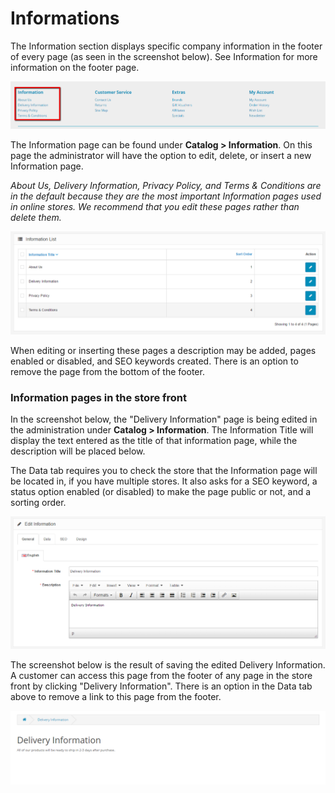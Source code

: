 Informations
============

The Information section displays specific company information in the footer of every page (as seen in the screenshot below). See Information for more information on the footer page.

![information](_images/information.png)

The Information page can be found under **Catalog > Information**. On this page the administrator will have the option to edit, delete, or insert a new Information page.

<p class="uk-alert uk-alert-success"><i class="uk-icon-check-circle"> About Us, Delivery Information, Privacy Policy, and Terms & Conditions are in the default because they are the most important Information pages used in online stores. We recommend that you edit these pages rather than delete them.</i></p>

![information backend](_images/information-1.png)

When editing or inserting these pages a description may be added, pages enabled or disabled, and SEO keywords created. There is an option to remove the page from the bottom of the footer.

### Information pages in the store front

In the screenshot below, the "Delivery Information" page is being edited in the administration under **Catalog > Information**. The Information Title will display the text entered as the title of that information page, while the description will be placed below.

The Data tab requires you to check the store that the Information page will be located in, if you have multiple stores. It also asks for a SEO keyword, a status option enabled (or disabled) to make the page public or not, and a sorting order.

![delivery general](_images/information-2.png)

The screenshot below is the result of saving the edited Delivery Information. A customer can access this page from the footer of any page in the store front by clicking "Delivery Information". There is an option in the Data tab above to remove a link to this page from the footer.

![delivery front end](_images/information-3.png)
